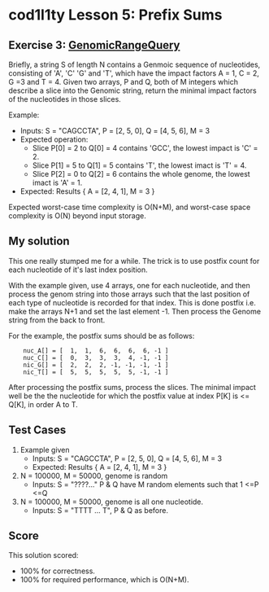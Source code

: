 # cod1l1ty Lesson 5: Prefix Sums
## Exercise 3: [GenomicRangeQuery](https://codility.com/programmers/task/genomic_range_query/)

Briefly, a string S of length N contains a Genmoic sequence of nucleotides,
consisting of  'A', 'C'
'G' and 'T', which have the impact factors A = 1, C = 2, G =3 and T = 4. Given
two arrays, P and Q, both of M integers which describe a slice into the Genomic
string, return the minimal impact factors of the nucleotides in those slices.

Example:
- Inputs: S = "CAGCCTA", P = [2, 5, 0], Q = [4, 5, 6], M = 3
- Expected operation:
    - Slice P[0] = 2 to Q[0] = 4 contains 'GCC', the lowest impact is 'C' = 2.
    - Slice P[1] = 5 to Q[1] = 5 contains 'T', the lowest imact is 'T' = 4.
    - Slice P[2] = 0 to Q[2] = 6 contains the whole genome, the lowest imact
    is 'A' = 1.
- Expected: Results { A = [2, 4, 1], M = 3 }

Expected worst-case time complexity is O(N+M), and worst-case space complexity
is O(N) beyond input storage.

## My solution

This one really stumped me for a while. The trick is to use postfix count for
each nucleotide of it's last index position.

With the example given, use 4 arrays, one for each nucleotide, and
then process the genom string into those arrays such that the last position of
each type of nucleotide is recorded for that index. This is done postfix i.e.
make the arrays N+1 and set the last element -1. Then process the Genome string
from the back to front.

For the example, the postfix sums should be as follows:
```
    nuc_A[] = [  1,  1,  6,  6,  6,  6, -1 ]
    nuc_C[] = [  0,  3,  3,  3,  4, -1, -1 ]
    nic_G[] = [  2,  2,  2, -1, -1, -1, -1 ]
    nic_T[] = [  5,  5,  5,  5,  5, -1, -1 ]
```

After processing the postfix sums, process the slices. The minimal impact well
be the the nucleotide for which the postfix value at index P[K] is <= Q[K], in
order A to T.

## Test Cases

1. Example given
    * Inputs: S = "CAGCCTA", P = [2, 5, 0], Q = [4, 5, 6], M = 3
    * Expected: Results { A = [2, 4, 1], M = 3 }
2. N = 100000, M = 50000, genome is random
    * Inputs: S = "????..." P & Q have M random elements such that 1 <=P <=Q
3. N = 100000, M = 50000, genome is all one nucleotide.
    * Inputs: S = "TTTT ... T", P & Q as before.

## Score

This solution scored:
 - 100% for correctness.
 - 100% for required performance, which is O(N+M).
